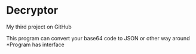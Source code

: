 # Decryptor
My third project on GitHub

This program can convert your base64 code to JSON or other way around
*Program has interface
